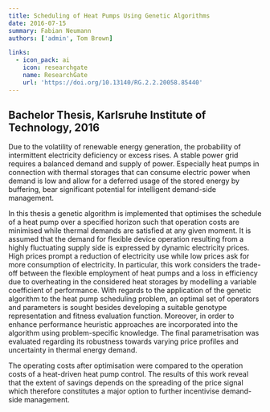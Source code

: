 ```yaml
---
title: Scheduling of Heat Pumps Using Genetic Algorithms
date: 2016-07-15
summary: Fabian Neumann
authors: ['admin', Tom Brown]

links:
  - icon_pack: ai
    icon: researchgate
    name: ResearchGate
    url: 'https://doi.org/10.13140/RG.2.2.20058.85440'
---
```


## Bachelor Thesis, Karlsruhe Institute of Technology, 2016

 Due to the volatility of renewable energy generation, the probability of intermittent electricity deficiency or excess rises. A stable power grid requires a balanced demand and supply of power. Especially heat pumps in connection with thermal storages that can consume electric power when demand is low and allow for a deferred usage of the stored energy by buffering, bear significant potential for intelligent demand-side management.

In this thesis a genetic algorithm is implemented that optimises the schedule of a heat pump over a specified horizon such that operation costs are minimised while thermal demands are satisfied at any given moment. It is assumed that the demand for flexible device operation resulting from a highly fluctuating supply side is expressed by dynamic electricity prices. High prices prompt a reduction of electricity use while low prices ask for more consumption of electricity. In particular, this work considers the trade-off between the flexible employment of heat pumps and a loss in efficiency due to overheating in the considered heat storages by modelling a variable coefficient of performance. With regards to the application of the genetic algorithm to the heat pump scheduling problem, an optimal set of operators and parameters is sought besides developing a suitable genotype representation and fitness evaluation function. Moreover, in order to enhance performance heuristic approaches are incorporated into the algorithm using problem-specific knowledge. The final parametrisation was evaluated regarding its robustness towards varying price profiles and uncertainty in thermal energy demand.

The operating costs after optimisation were compared to the operation costs of a heat-driven heat pump control. The results of this work reveal that the extent of savings depends on the spreading of the price signal which therefore constitutes a major option to further incentivise demand-side management.
